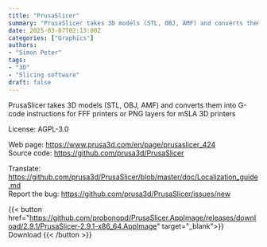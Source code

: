 ```yaml
---
title: "PrusaSlicer"
summary: "PrusaSlicer takes 3D models (STL, OBJ, AMF) and converts them into G-code instructions for FFF printers or PNG layers for mSLA 3D printers"
date: 2025-03-07T02:13:00Z
categories: ["Graphics"]
authors:
- "Simon Peter"
tags: 
- "3D"
- "Slicing software"
draft: false
---
```


PrusaSlicer takes 3D models (STL, OBJ, AMF) and converts them into G-code instructions for FFF printers or PNG layers for mSLA 3D printers

License: AGPL-3.0

Web page: <https://www.prusa3d.com/en/page/prusaslicer_424>  
Source code: <https://github.com/prusa3d/PrusaSlicer>

Translate: <https://github.com/prusa3d/PrusaSlicer/blob/master/doc/Localization_guide.md>  
Report the bug: <https://github.com/prusa3d/PrusaSlicer/issues/new>  

{{< button href="https://github.com/probonopd/PrusaSlicer.AppImage/releases/download/2.9.1/PrusaSlicer-2.9.1-x86_64.AppImage" target="_blank">}}
Download
{{< /button >}}